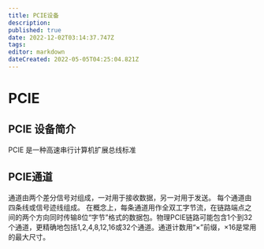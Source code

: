 ```yaml
---
title: PCIE设备
description: 
published: true
date: 2022-12-02T03:14:37.747Z
tags: 
editor: markdown
dateCreated: 2022-05-05T04:25:04.821Z
---
```


# PCIE
## PCIE 设备简介
PCIE 是一种高速串行计算机扩展总线标准
## PCIE通道

通道由两个差分信号对组成，一对用于接收数据，另一对用于发送。 每个通道由四条线或信号迹线组成。
在概念上，每条通道用作全双工字节流，在链路端点之间的两个方向同时传输8位“字节”格式的数据包。物理PCIE链路可能包含1个到32个通道，更精确地包括1,2,4,8,12,16或32个通道。通道计数用“×”前缀，×16是常用的最大尺寸。